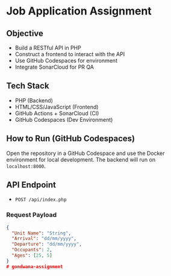 # Job Application Assignment

## Objective
- Build a RESTful API in PHP
- Construct a frontend to interact with the API
- Use GitHub Codespaces for environment
- Integrate SonarCloud for PR QA

## Tech Stack
- PHP (Backend)
- HTML/CSS/JavaScript (Frontend)
- GitHub Actions + SonarCloud (CI)
- GitHub Codespaces (Dev Environment)

## How to Run (GitHub Codespaces)
Open the repository in a GitHub Codespace and use the Docker environment for local development. The backend will run on `localhost:8000`.

## API Endpoint
- `POST /api/index.php`

### Request Payload
```json
{
  "Unit Name": "String",
  "Arrival": "dd/mm/yyyy",
  "Departure": "dd/mm/yyyy",
  "Occupants": 2,
  "Ages": [25, 5]
}
#   g o n d w a n a - a s s i g n m e n t  
 